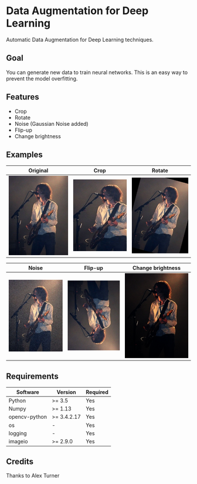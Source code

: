 # Data Augmentation for Deep Learning
Automatic Data Augmentation for Deep Learning techniques. 

## Goal
You can generate new data to train neural networks. This is an easy way to prevent the model overfitting.

## Features
- Crop
- Rotate
- Noise (Gaussian Noise added)
- Flip-up
- Change brightness

## Examples
Original  |  Crop |  Rotate
:-------------------------:|:-------------------------:|:-------------------------:
![](https://github.com/AlessandroMinervini/Data_Augmentation_for_Deep_Learning/blob/master/dataset/sample.jpg) | ![](https://github.com/AlessandroMinervini/Data_Augmentation_for_Deep_Learning/blob/master/augmentated/cropped/sample.jpg_cropped.png) | ![](https://github.com/AlessandroMinervini/Data_Augmentation_for_Deep_Learning/blob/master/augmentated/rotated/sample.jpg_rotated.png)

Noise  |  Flip-up |  Change brightness
:-------------------------:|:-------------------------:|:-------------------------:
![](https://github.com/AlessandroMinervini/Data_Augmentation_for_Deep_Learning/blob/master/augmentated/noised/sample.jpg_noised.png) | ![](https://github.com/AlessandroMinervini/Data_Augmentation_for_Deep_Learning/blob/master/augmentated/flipped/sample.jpg_flipped.png) | ![](https://github.com/AlessandroMinervini/Data_Augmentation_for_Deep_Learning/blob/master/augmentated/dark_brightness/sample.jpg_dark_brightness.png)

## Requirements
| Software  | Version | Required|
| ------------- | ------------- |  ------------- |
| Python | >= 3.5  | Yes    |
| Numpy  | >= 1.13 |    Yes     |
| opencv-python| >= 3.4.2.17  | Yes
| os  | -  |Yes |
| logging  | -  |Yes |
| imageio  | >= 2.9.0  |Yes |

## Credits
Thanks to Alex Turner 


